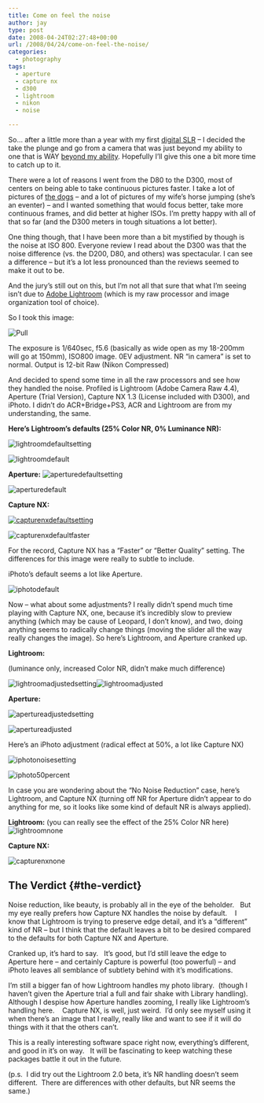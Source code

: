```yaml
---
title: Come on feel the noise
author: jay
type: post
date: 2008-04-24T02:27:48+00:00
url: /2008/04/24/come-on-feel-the-noise/
categories:
  - photography
tags:
  - aperture
  - capture nx
  - d300
  - lightroom
  - nikon
  - noise

---
```

So… after a little more than a year with my first [digital SLR][1] &#8211; I decided the take the plunge and go from a camera that was just beyond my ability to one that is WAY [beyond my ability][2]. Hopefully I’ll give this one a bit more time to catch up to it.

There were a lot of reasons I went from the D80 to the D300, most of centers on being able to take continuous pictures faster. I take a lot of pictures of [the dogs][3] &#8211; and a lot of pictures of my wife’s horse jumping (she’s an eventer) &#8211; and I wanted something that would focus better, take more continuous frames, and did better at higher ISOs. I’m pretty happy with all of that so far (and the D300 meters in tough situations a lot better).

One thing though, that I have been more than a bit mystified by though is the noise at ISO 800. Everyone review I read about the D300 was that the noise difference (vs. the D200, D80, and others) was spectacular. I can see a difference &#8211; but it’s a lot less pronounced than the reviews seemed to make it out to be.

And the jury’s still out on this, but I’m not all that sure that what I’m seeing isn’t due to [Adobe Lightroom][4] (which is my raw processor and image organization tool of choice).

So I took this image:

![Pull][5]

The exposure is 1/640sec, f5.6 (basically as wide open as my 18-200mm will go at 150mm), ISO800 image. 0EV adjustment. NR “in camera” is set to normal. Output is 12-bit Raw (Nikon Compressed)

And decided to spend some time in all the raw processors and see how they handled the noise. Profiled is Lightroom (Adobe Camera Raw 4.4), Aperture (Trial Version), Capture NX 1.3 (License included with D300), and iPhoto. I didn’t do ACR+Bridge+PS3, ACR and Lightroom are from my understanding, the same.

**Here’s Lightroom’s defaults (25% Color NR, 0% Luminance NR):**

![][6]

![][7]

**Aperture:** ![][8]

![][9]

**Capture NX:**

[![][10]][11]

![][12]

For the record, Capture NX has a “Faster” or “Better Quality” setting. The differences for this image were really to subtle to include.

iPhoto’s default seems a lot like Aperture.

![][13]

Now &#8211; what about some adjustments? I really didn’t spend much time playing with Capture NX, one, because it’s incredibly slow to preview anything (which may be cause of Leopard, I don’t know), and two, doing anything seems to radically change things (moving the slider all the way really changes the image). So here’s Lightroom, and Aperture cranked up.

**Lightroom:**

(luminance only, increased Color NR, didn’t make much difference)

 ![][14]![][15]

**Aperture:**

![][16]

![][17]

Here’s an iPhoto adjustment (radical effect at 50%, a lot like Capture NX)

![][18]

![][19]

In case you are wondering about the “No Noise Reduction” case, here’s Lightroom, and Capture NX (turning off NR for Aperture didn’t appear to do anything for me, so it looks like some kind of default NR is always applied).

**Lightroom:** (you can really see the effect of the 25% Color NR here) ![][20]

**Capture NX:**

![][21]

## The Verdict {#the-verdict}

Noise reduction, like beauty, is probably all in the eye of the beholder.   But my eye really prefers how Capture NX handles the noise by default.    I know that Lightroom is trying to preserve edge detail, and it’s a “different” kind of NR &#8211; but I think that the default leaves a bit to be desired compared to the defaults for both Capture NX and Aperture.

Cranked up, it’s hard to say.   It’s good, but I’d still leave the edge to Aperture here &#8211; and certainly Capture is powerful (too powerful) &#8211; and iPhoto leaves all semblance of subtlety behind with it’s modifications.

I’m still a bigger fan of how Lightroom handles my photo library.  (though I haven’t given the Aperture trial a full and fair shake with Library handling).  Although I despise how Aperture handles zooming, I really like Lightroom’s handling here.    Capture NX, is well, just weird.  I’d only see myself using it when there’s an image that I really, really like and want to see if it will do things with it that the others can’t.

This is a really interesting software space right now, everything’s different, and good in it’s on way.   It will be fascinating to keep watching these packages battle it out in the future.

(p.s.  I did try out the Lightroom 2.0 beta, it’s NR handling doesn’t seem different.  There are differences with other defaults, but NR seems the same.)

 [1]: https://rambleon.org/2007/01/18/its-here/
 [2]: http://www.bythom.com/nikond300review.htm
 [3]: http://photos.rambleon.org/gallery/7810105_a7H5S
 [4]: http://www.adobe.com/products/photoshoplightroom/
 [5]: https://photos.smugmug.com/photos/527020610_xNp2Z-M.jpg
 [6]: http://sysadminrambles.files.wordpress.com/2008/04/lightroomdefaultsetting.png (lightroomdefaultsetting)
 [7]: http://sysadminrambles.files.wordpress.com/2008/04/lightroomdefault.png (lightroomdefault)
 [8]: http://sysadminrambles.files.wordpress.com/2008/04/aperturedefaultsetting.png (aperturedefaultsetting)
 [9]: http://sysadminrambles.files.wordpress.com/2008/04/aperturedefault.png (aperturedefault)
 [10]: http://sysadminrambles.files.wordpress.com/2008/04/capturenxdefaultsetting.png (capturenxdefaultsetting)
 [11]: http://sysadminrambles.files.wordpress.com/2008/04/capturenxdefaultsetting.png
 [12]: http://sysadminrambles.files.wordpress.com/2008/04/capturenxdefaultfaster.png (capturenxdefaultfaster)
 [13]: http://sysadminrambles.files.wordpress.com/2008/04/iphotodefault.png (iphotodefault)
 [14]: http://sysadminrambles.files.wordpress.com/2008/04/lightroomadjustedsetting.png (lightroomadjustedsetting)
 [15]: http://sysadminrambles.files.wordpress.com/2008/04/lightroomadjusted.png (lightroomadjusted)
 [16]: http:/sysadminrambles.files.wordpress.com/2008/04/apertureadjustedsetting.png (apertureadjustedsetting)
 [17]: http://sysadminrambles.files.wordpress.com/2008/04/apertureadjusted.png (apertureadjusted)
 [18]: http://sysadminrambles.files.wordpress.com/2008/04/iphotonoisesetting.png (iphotonoisesetting)
 [19]: http://sysadminrambles.files.wordpress.com/2008/04/iphoto50percent.png (iphoto50percent)
 [20]: http://sysadminrambles.files.wordpress.com/2008/04/lightroomnone.png (lightroomnone)
 [21]: http://sysadminrambles.files.wordpress.com/2008/04/capturenxnone.png (capturenxnone)